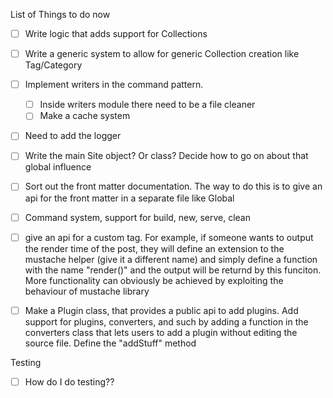 List of Things to do now

- [ ] Write logic that adds support for Collections

- [ ] Write a generic system to allow for generic Collection creation like Tag/Category

- [ ] Implement writers in the command pattern. 
  - [ ] Inside writers module there need to be a file cleaner
  - [ ] Make a cache system

- [ ] Need to add the logger

- [ ] Write the main Site object? Or class? Decide how to go on about that global
influence

- [ ] Sort out the front matter documentation. The way to do this is to give an api
      for the front matter in a separate file like Global

- [ ] Command system, support for build, new, serve, clean

- [ ] give an api for a custom tag. For example, if someone wants to output the render
time of the post, they will define an extension to the mustache helper (give it a
different name) and simply define a function with the name "render()" and the output
will be returnd by this funciton. More functionality can obviously be achieved by
exploiting the behaviour of mustache library

- [ ] Make a Plugin class, that provides a public api to add plugins. Add support for
plugins, converters, and such by adding a function in the converters class that lets
users to add a plugin without editing the source file. Define the "addStuff" method



Testing

- [ ] How do I do testing??
